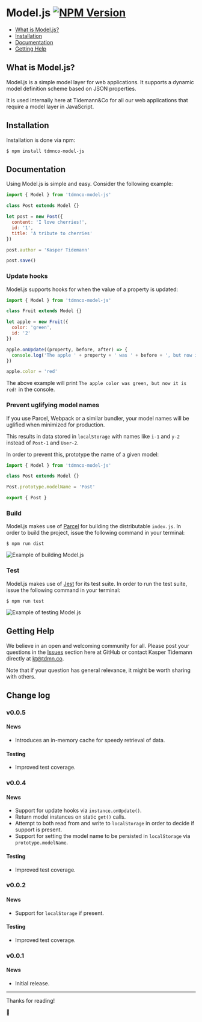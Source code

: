 # Model.js [![NPM Version](https://badge.fury.io/js/tdmnco-model-js.svg)](https://www.npmjs.com/package/tdmnco-model-js)

- [What is Model.js?](#what-is-model-js)
- [Installation](#installation)
- [Documentation](#documentation)
- [Getting Help](#getting-help)

## What is Model.js?

Model.js is a simple model layer for web applications. It supports a dynamic model definition scheme based on JSON properties.

It is used internally here at Tidemann&Co for all our web applications that require a model layer in JavaScript.

## Installation

Installation is done via npm:

```
$ npm install tdmnco-model-js
```

## Documentation

Using Model.js is simple and easy. Consider the following example:

```javascript
import { Model } from 'tdmnco-model-js'

class Post extends Model {}

let post = new Post({
  content: 'I love cherries!',
  id: '1',
  title: 'A tribute to cherries'
})

post.author = 'Kasper Tidemann'

post.save()
```

### Update hooks

Model.js supports hooks for when the value of a property is updated:

```javascript
import { Model } from 'tdmnco-model-js'

class Fruit extends Model {}

let apple = new Fruit({
  color: 'green',
  id: '2'
})

apple.onUpdate((property, before, after) => {
  console.log('The apple ' + property + ' was ' + before + ', but now it is ' + after + '!')
})

apple.color = 'red'
```

The above example will print `The apple color was green, but now it is red!` in the console.

### Prevent uglifying model names

If you use Parcel, Webpack or a similar bundler, your model names will be uglified when minimized for production.

This results in data stored in `localStorage` with names like `i-1` and `y-2` instead of `Post-1` and `User-2`.

In order to prevent this, prototype the name of a given model:

```javascript
import { Model } from 'tdmnco-model-js'

class Post extends Model {}

Post.prototype.modelName = 'Post'

export { Post }
```

### Build

Model.js makes use of [Parcel]() for building the distributable `index.js`. In order to build the project, issue the following command in your terminal:

```
$ npm run dist
```

![Example of building Model.js](https://raw.githubusercontent.com/tdmnco/model-js/master/src/gfx/npm-run-dist.gif)

### Test

Model.js makes use of [Jest](https://facebook.github.io/jest/) for its test suite. In order to run the test suite, issue the following command in your terminal:

```
$ npm run test
```

![Example of testing Model.js](https://raw.githubusercontent.com/tdmnco/model-js/master/src/gfx/npm-run-test.gif)

## Getting Help

We believe in an open and welcoming community for all. Please post your questions in the [Issues](https://github.com/tdmnco/model-js/issues) section here at GitHub or contact Kasper Tidemann directly at [kt@tdmn.co](kt@tdmn.co).

Note that if your question has general relevance, it might be worth sharing with others.

## Change log

### v0.0.5

#### News

* Introduces an in-memory cache for speedy retrieval of data.

#### Testing

* Improved test coverage.

### v0.0.4

#### News

* Support for update hooks via `instance.onUpdate()`.
* Return model instances on static `get()` calls.
* Attempt to both read from and write to `localStorage` in order to decide if support is present.
* Support for setting the model name to be persisted in `localStorage` via `prototype.modelName`.

#### Testing

* Improved test coverage.

### v0.0.2

#### News

* Support for `localStorage` if present.

#### Testing

* Improved test coverage.

### v0.0.1

#### News

* Initial release.

---

Thanks for reading!

🎁
